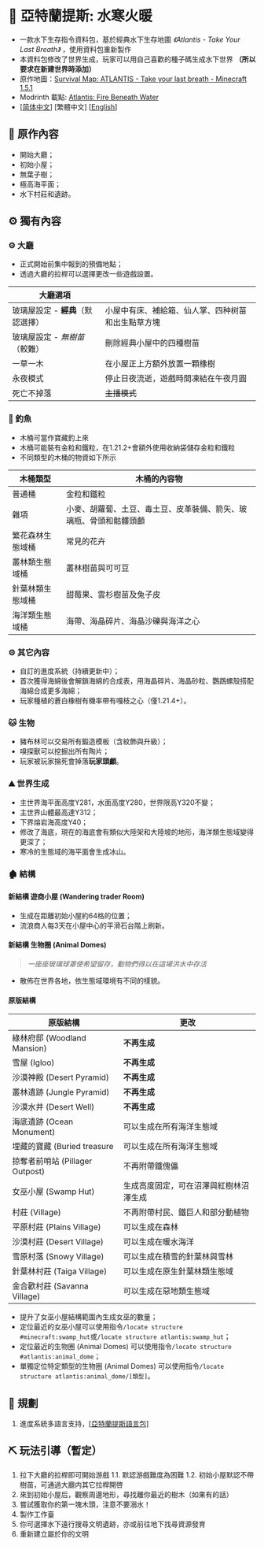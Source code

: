 # 🌊 亞特蘭提斯: 水寒火暖

- 一款水下生存指令資料包，基於經典水下生存地圖 *《Atlantis - Take Your Last Breath》* ，使用資料包重新製作
- 本資料包修改了世界生成，玩家可以用自己喜歡的種子碼生成水下世界 **（所以要求在新建世界時添加）**
- 原作地圖：[Survival Map: ATLANTIS - Take your last breath - Minecraft 1.5.1](https://www.planetminecraft.com/project/survival-map-atlantis---take-your-last-breath---minecraft-151/)
- Modrinth 載點: [Atlantis: Fire Beneath Water](https://modrinth.com/datapack/atlantis-firebeneathwater)
- [[简体中文](https://github.com/Mzhuangshao/atlantis/blob/main/README.md)]   [繁體中文]   [[English](https://github.com/Mzhuangshao/atlantis/blob/main/README_en_us.md)]

## 🔱 原作內容

- 開始大廳；
- 初始小屋；
- 無葉子樹；
- 極高海平面；
- 水下村莊和遺跡。

## ⚙️ 獨有內容

### ⚙️ 大廳

- 正式開始前集中報到的預備地點；
- 透過大廳的拉桿可以選擇更改一些遊戲設置。

| 大廳選項                          |                                                    |
| --------------------------------- | -------------------------------------------------- |
| 玻璃屋設定 - **經典**（默認選擇） | 小屋中有床、補給箱、仙人掌、四种树苗和出生點草方塊 |
| 玻璃屋設定 - *無樹苗*（較難）     | 刪除經典小屋中的四種樹苗                           |
| 一草一木                          | 在小屋正上方額外放置一顆橡樹                       |
| 永夜模式                          | 停止日夜流逝，遊戲時間凍結在午夜月圓               |
| 死亡不掉落                        | ~~主播模式~~                                       |

### 🎣 釣魚

- 木桶可當作寶藏釣上來
- 木桶可能裝有金粒和鐵粒，在1.21.2+會額外使用收納袋儲存金粒和鐵粒
- 不同類型的木桶的物資如下所示

| 木桶類型         | 木桶的內容物                                                       |
| ---------------- | ------------------------------------------------------------------ |
| 普通桶           | 金粒和鐵粒                                                         |
| 雜項             | 小麥、胡蘿蔔、土豆、毒土豆、皮革裝備、箭矢、玻璃瓶、骨頭和骷髏頭顱 |
| 繁花森林生態域桶 | 常見的花卉                                                         |
| 叢林類生態域桶   | 叢林樹苗與可可豆                                                   |
| 針葉林類生態域桶 | 甜莓果、雲杉樹苗及兔子皮                                           |
| 海洋類生態域桶   | 海帶、海晶碎片、海晶沙礫與海洋之心                                 |

### ⚙️ 其它內容

- 自訂的進度系統（持續更新中）；
- 首次獲得海綿後會解鎖海綿的合成表，用海晶碎片、海晶砂粒、鸚鵡螺殼搭配海綿合成更多海綿；
- 玩家種植的蒼白橡樹有機率帶有嘎枝之心（僅1.​​21.4+）。

### 🐱 生物

- 豬布林可以交易所有鍛造模板（含紋飾與升級）；
- 嗅探獸可以挖掘出所有陶片；
- 玩家被玩家掄死會掉落**玩家頭顱**。

### ⛰ 世界生成

- 主世界海平面高度Y281，水面高度Y280，世界限高Y320不變；
- 主世界山體最高達Y312；
- 下界熔岩海高度Y40；
- 修改了海底，現在的海底會有類似大陸架和大陸坡的地形，海洋類生態域變得更深了；
- 寒冷的生態域的海平面會生成冰山。

### 🏚 結構

#### 新結構 遊商小屋 (Wandering trader Room)

- 生成在距離初始小屋約64格的位置；
- 流浪商人每3天在小屋中心的平滑石台階上刷新。

#### 新結構 生物圈 (Animal Domes)

> *一座座玻璃球罩使希望留存，動物們得以在這場洪水中存活*

- 散佈在世界各地，依生態域環境有不同的樣貌。

#### 原版結構

| 原版結構                        | 更改                                   |
| ------------------------------- | -------------------------------------- |
| 綠林府邸 (Woodland Mansion)     | **不再生成**                           |
| 雪屋 (Igloo)                    | **不再生成**                           |
| 沙漠神殿 (Desert Pyramid)       | **不再生成**                           |
| 叢林遺跡 (Jungle Pyramid)       | **不再生成**                           |
| 沙漠水井 (Desert Well)          | **不再生成**                           |
| 海底遺跡 (Ocean Monument)       | 可以生成在所有海洋生態域                 |
| 埋藏的寶藏 (Buried treasure     | 可以生成在所有海洋生態域                 |
| 掠奪者前哨站 (Pillager Outpost) | 不再附帶鐵傀儡                         |
| 女巫小屋 (Swamp Hut)            | 生成高度固定，可在沼澤與紅樹林沼澤生成 |
| 村莊 (Village)                  | 不再附帶村民、鐵巨人和部分動植物       |
| 平原村莊 (Plains Village)       | 可以生成在森林                         |
| 沙漠村莊 (Desert Village)       | 可以生成在暖水海洋                     |
| 雪原村落 (Snowy Village)        | 可以生成在積雪的針葉林與雪林           |
| 針葉林村莊 (Taiga Village)      | 可以生成在原生針葉林類生態域             |
| 金合歡村莊 (Savanna Village)    | 可以生成在惡地類生態域                   |

- 提升了女巫小屋結構範圍內生成女巫的數量；
- 定位最近的女巫小屋可以使用指令`/locate structure #minecraft:swamp_hut`或`/locate structure atlantis:swamp_hut`；
- 定位最近的生物圈 (Animal Domes) 可以使用指令`/locate structure #atlantis:animal_dome`；
- 單獨定位特定類型的生物圈 (Animal Domes) 可以使用指令`/locate structure atlantis:animal_dome/[類型]`。

## 🎨 規劃

1. 進度系統多語言支持，[[亞特蘭提斯語言包]](https://github.com/Mzhuangshao/atlantis-language-pack)

## ⛏ 玩法引導（暫定）

1. 拉下大廳的拉桿即可開始游戲
  1.1. 默認游戲難度為困難
  1.2. 初始小屋默認不帶樹苗，可通過大廳内其它拉桿開啓
2. 來到初始小屋后，觀察周邊地形，尋找離你最近的樹木（如果有的話）
3. 嘗試獲取你的第一塊木頭，注意不要溺水！
4. 製作工作臺
5. 你可選擇水下遠行搜尋文明遺跡，亦或前往地下找尋資源發育
6. 重新建立屬於你的文明
